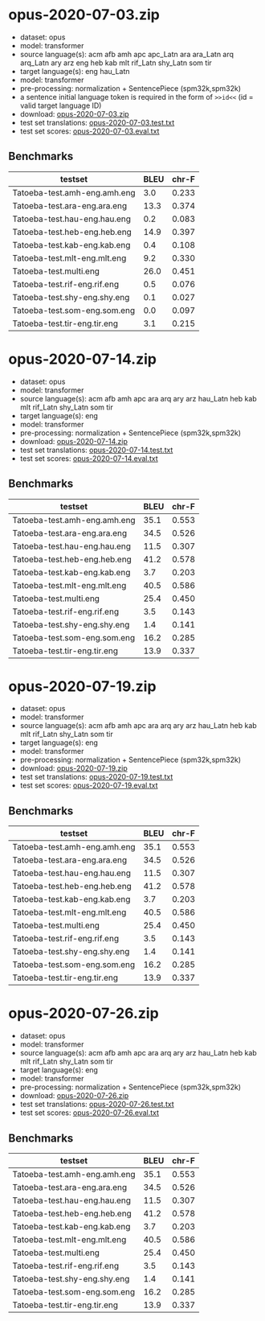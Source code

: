 # opus-2020-07-03.zip

* dataset: opus
* model: transformer
* source language(s): acm afb amh apc apc_Latn ara ara_Latn arq arq_Latn ary arz eng heb kab mlt rif_Latn shy_Latn som tir
* target language(s): eng hau_Latn
* model: transformer
* pre-processing: normalization + SentencePiece (spm32k,spm32k)
* a sentence initial language token is required in the form of `>>id<<` (id = valid target language ID)
* download: [opus-2020-07-03.zip](https://object.pouta.csc.fi/Tatoeba-MT-models/afa-eng/opus-2020-07-03.zip)
* test set translations: [opus-2020-07-03.test.txt](https://object.pouta.csc.fi/Tatoeba-MT-models/afa-eng/opus-2020-07-03.test.txt)
* test set scores: [opus-2020-07-03.eval.txt](https://object.pouta.csc.fi/Tatoeba-MT-models/afa-eng/opus-2020-07-03.eval.txt)

## Benchmarks

| testset               | BLEU  | chr-F |
|-----------------------|-------|-------|
| Tatoeba-test.amh-eng.amh.eng 	| 3.0 	| 0.233 |
| Tatoeba-test.ara-eng.ara.eng 	| 13.3 	| 0.374 |
| Tatoeba-test.hau-eng.hau.eng 	| 0.2 	| 0.083 |
| Tatoeba-test.heb-eng.heb.eng 	| 14.9 	| 0.397 |
| Tatoeba-test.kab-eng.kab.eng 	| 0.4 	| 0.108 |
| Tatoeba-test.mlt-eng.mlt.eng 	| 9.2 	| 0.330 |
| Tatoeba-test.multi.eng 	| 26.0 	| 0.451 |
| Tatoeba-test.rif-eng.rif.eng 	| 0.5 	| 0.076 |
| Tatoeba-test.shy-eng.shy.eng 	| 0.1 	| 0.027 |
| Tatoeba-test.som-eng.som.eng 	| 0.0 	| 0.097 |
| Tatoeba-test.tir-eng.tir.eng 	| 3.1 	| 0.215 |

# opus-2020-07-14.zip

* dataset: opus
* model: transformer
* source language(s): acm afb amh apc ara arq ary arz hau_Latn heb kab mlt rif_Latn shy_Latn som tir
* target language(s): eng
* model: transformer
* pre-processing: normalization + SentencePiece (spm32k,spm32k)
* download: [opus-2020-07-14.zip](https://object.pouta.csc.fi/Tatoeba-MT-models/afa-eng/opus-2020-07-14.zip)
* test set translations: [opus-2020-07-14.test.txt](https://object.pouta.csc.fi/Tatoeba-MT-models/afa-eng/opus-2020-07-14.test.txt)
* test set scores: [opus-2020-07-14.eval.txt](https://object.pouta.csc.fi/Tatoeba-MT-models/afa-eng/opus-2020-07-14.eval.txt)

## Benchmarks

| testset               | BLEU  | chr-F |
|-----------------------|-------|-------|
| Tatoeba-test.amh-eng.amh.eng 	| 35.1 	| 0.553 |
| Tatoeba-test.ara-eng.ara.eng 	| 34.5 	| 0.526 |
| Tatoeba-test.hau-eng.hau.eng 	| 11.5 	| 0.307 |
| Tatoeba-test.heb-eng.heb.eng 	| 41.2 	| 0.578 |
| Tatoeba-test.kab-eng.kab.eng 	| 3.7 	| 0.203 |
| Tatoeba-test.mlt-eng.mlt.eng 	| 40.5 	| 0.586 |
| Tatoeba-test.multi.eng 	| 25.4 	| 0.450 |
| Tatoeba-test.rif-eng.rif.eng 	| 3.5 	| 0.143 |
| Tatoeba-test.shy-eng.shy.eng 	| 1.4 	| 0.141 |
| Tatoeba-test.som-eng.som.eng 	| 16.2 	| 0.285 |
| Tatoeba-test.tir-eng.tir.eng 	| 13.9 	| 0.337 |

# opus-2020-07-19.zip

* dataset: opus
* model: transformer
* source language(s): acm afb amh apc ara arq ary arz hau_Latn heb kab mlt rif_Latn shy_Latn som tir
* target language(s): eng
* model: transformer
* pre-processing: normalization + SentencePiece (spm32k,spm32k)
* download: [opus-2020-07-19.zip](https://object.pouta.csc.fi/Tatoeba-MT-models/afa-eng/opus-2020-07-19.zip)
* test set translations: [opus-2020-07-19.test.txt](https://object.pouta.csc.fi/Tatoeba-MT-models/afa-eng/opus-2020-07-19.test.txt)
* test set scores: [opus-2020-07-19.eval.txt](https://object.pouta.csc.fi/Tatoeba-MT-models/afa-eng/opus-2020-07-19.eval.txt)

## Benchmarks

| testset               | BLEU  | chr-F |
|-----------------------|-------|-------|
| Tatoeba-test.amh-eng.amh.eng 	| 35.1 	| 0.553 |
| Tatoeba-test.ara-eng.ara.eng 	| 34.5 	| 0.526 |
| Tatoeba-test.hau-eng.hau.eng 	| 11.5 	| 0.307 |
| Tatoeba-test.heb-eng.heb.eng 	| 41.2 	| 0.578 |
| Tatoeba-test.kab-eng.kab.eng 	| 3.7 	| 0.203 |
| Tatoeba-test.mlt-eng.mlt.eng 	| 40.5 	| 0.586 |
| Tatoeba-test.multi.eng 	| 25.4 	| 0.450 |
| Tatoeba-test.rif-eng.rif.eng 	| 3.5 	| 0.143 |
| Tatoeba-test.shy-eng.shy.eng 	| 1.4 	| 0.141 |
| Tatoeba-test.som-eng.som.eng 	| 16.2 	| 0.285 |
| Tatoeba-test.tir-eng.tir.eng 	| 13.9 	| 0.337 |

# opus-2020-07-26.zip

* dataset: opus
* model: transformer
* source language(s): acm afb amh apc ara arq ary arz hau_Latn heb kab mlt rif_Latn shy_Latn som tir
* target language(s): eng
* model: transformer
* pre-processing: normalization + SentencePiece (spm32k,spm32k)
* download: [opus-2020-07-26.zip](https://object.pouta.csc.fi/Tatoeba-MT-models/afa-eng/opus-2020-07-26.zip)
* test set translations: [opus-2020-07-26.test.txt](https://object.pouta.csc.fi/Tatoeba-MT-models/afa-eng/opus-2020-07-26.test.txt)
* test set scores: [opus-2020-07-26.eval.txt](https://object.pouta.csc.fi/Tatoeba-MT-models/afa-eng/opus-2020-07-26.eval.txt)

## Benchmarks

| testset               | BLEU  | chr-F |
|-----------------------|-------|-------|
| Tatoeba-test.amh-eng.amh.eng 	| 35.1 	| 0.553 |
| Tatoeba-test.ara-eng.ara.eng 	| 34.5 	| 0.526 |
| Tatoeba-test.hau-eng.hau.eng 	| 11.5 	| 0.307 |
| Tatoeba-test.heb-eng.heb.eng 	| 41.2 	| 0.578 |
| Tatoeba-test.kab-eng.kab.eng 	| 3.7 	| 0.203 |
| Tatoeba-test.mlt-eng.mlt.eng 	| 40.5 	| 0.586 |
| Tatoeba-test.multi.eng 	| 25.4 	| 0.450 |
| Tatoeba-test.rif-eng.rif.eng 	| 3.5 	| 0.143 |
| Tatoeba-test.shy-eng.shy.eng 	| 1.4 	| 0.141 |
| Tatoeba-test.som-eng.som.eng 	| 16.2 	| 0.285 |
| Tatoeba-test.tir-eng.tir.eng 	| 13.9 	| 0.337 |

